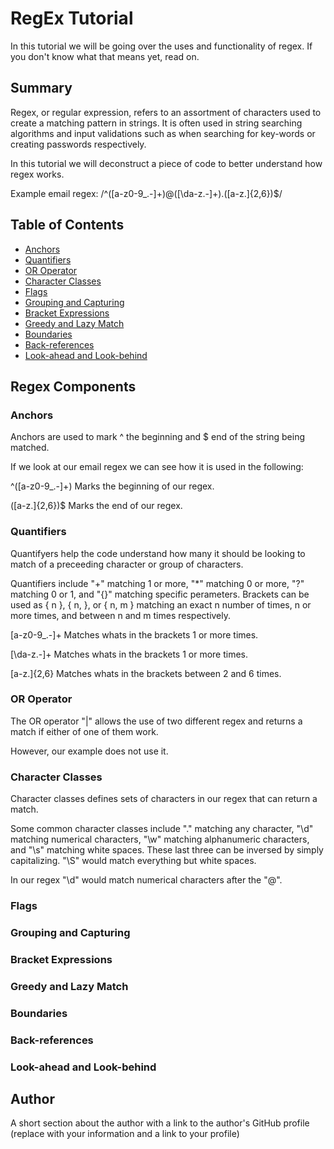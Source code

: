 # RegEx Tutorial

In this tutorial we will be going over the uses and functionality of regex. If you don't know what that means yet, read on.

## Summary

Regex, or regular expression, refers to an assortment of characters used to create a matching pattern in strings. It is often used in string searching algorithms and input validations such as when searching for key-words or creating passwords respectively.

In this tutorial we will deconstruct a piece of code to better understand how regex works.

Example email regex: /^([a-z0-9_\.-]+)@([\da-z\.-]+)\.([a-z\.]{2,6})$/

## Table of Contents

- [Anchors](#anchors)
- [Quantifiers](#quantifiers)
- [OR Operator](#or-operator)
- [Character Classes](#character-classes)
- [Flags](#flags)
- [Grouping and Capturing](#grouping-and-capturing)
- [Bracket Expressions](#bracket-expressions)
- [Greedy and Lazy Match](#greedy-and-lazy-match)
- [Boundaries](#boundaries)
- [Back-references](#back-references)
- [Look-ahead and Look-behind](#look-ahead-and-look-behind)

## Regex Components

### Anchors

Anchors are used to mark ^ the beginning and $ end of the string being matched. 

If we look at our email regex we can see how it is used in the following:

^([a-z0-9_\.-]+) Marks the beginning of our regex.

([a-z\.]{2,6})$ Marks the end of our regex.

### Quantifiers

Quantifyers help the code understand how many it should be looking to match of a preceeding character or group of characters. 

Quantifiers include "+" matching 1 or more, "*" matching 0 or more, "?" matching 0 or 1, and "{}" matching specific perameters. Brackets can be used as { n }, { n, }, or { n, m } matching an exact n number of times, n or more times, and between n and m times respectively.

[a-z0-9_\.-]+ Matches whats in the brackets 1 or more times.

[\da-z\.-]+ Matches whats in the brackets 1 or more times.

[a-z\.]{2,6} Matches whats in the brackets between 2 and 6 times. 

### OR Operator

The OR operator "|" allows the use of two different regex and returns a match if either of one of them work. 

However, our example does not use it.

### Character Classes

Character classes defines sets of characters in our regex that can return a match.

Some common character classes include "." matching any character, "\d" matching numerical characters, "\w" matching alphanumeric characters, and "\s" matching white spaces. These last three can be inversed by simply capitalizing. "\S" would match everything but white spaces.

In our regex "\d" would match numerical characters after the "@".

### Flags



### Grouping and Capturing

### Bracket Expressions

### Greedy and Lazy Match

### Boundaries

### Back-references

### Look-ahead and Look-behind

## Author

A short section about the author with a link to the author's GitHub profile (replace with your information and a link to your profile)
